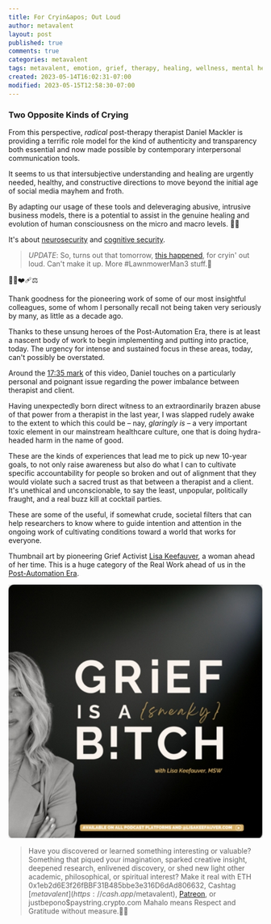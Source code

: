 ```yaml
---
title: For Cryin&apos; Out Loud
author: metavalent
layout: post
published: true
comments: true
categories: metavalent
tags: metavalent, emotion, grief, therapy, healing, wellness, mental health
created: 2023-05-14T16:02:31-07:00
modified: 2023-05-15T12:58:30-07:00
---
```


### Two Opposite Kinds of Crying 

From this perspective, *radical* post-therapy therapist Daniel Mackler is providing a terrific role model for the kind of authenticity and transparency both essential and now made possible by contemporary interpersonal communication tools.

It seems to us that intersubjective understanding and healing are urgently needed, healthy, and constructive directions to move beyond the initial age of social media mayhem and froth.

By adapting our usage of these tools and deleveraging abusive, intrusive business models, there is a potential to assist in the genuine healing and evolution of human consciousness on the micro and macro levels. 🙏🏼

It's about [neurosecurity](https://en.m.wikipedia.org/wiki/Neurosecurity) and [cognitive security](https://www.cogsec.org/what-is-cognitive-security).

> *UPDATE*: So, turns out that tomorrow, [this happened](https://metavalent.com/metavalent,ai,/mental/health,/privacy,/cogsec,/neurosec/2023/05/15/10-18-08-Case-n-Point.html), for cryin' out loud. Can't make it up. More #LawnmowerMan3 stuff.🤣

🤖🧠❤️‍🩹⚖️

Thank goodness for the pioneering work of some of our most insightful colleagues, some of whom I personally recall not being taken very seriously by many, as little as a decade ago.

Thanks to these unsung heroes of the Post-Automation Era, there is at least a nascent body of work to begin implementing and putting into practice, today. The urgency for intense and sustained focus in these areas, today, can't possibly be overstated.

Around the [17:35 mark](https://youtu.be/EgPySDBkkfw?t=17m35s) of this video, Daniel touches on a particularly personal and poignant issue regarding the power imbalance between therapist and client.

Having unexpectedly born direct witness to an extraordinarily brazen abuse of that power from a therapist in the last year, I was slapped rudely awake to the extent to which this could be &ndash; nay, *glaringly is* &ndash; a very important toxic element in our mainstream healthcare culture, one that is doing hydra-headed harm in the name of good.

These are the kinds of experiences that lead me to pick up new 10-year goals, to not only raise awareness but also do what I can to cultivate specific accountability for people so broken and out of alignment that they would violate such a sacred trust as that between a therapist and a client. It's unethical and unconscionable, to say the least, unpopular, politically fraught, and a real buzz kill at cocktail parties. 

These are some of the useful, if somewhat crude, societal filters that can help researchers to know where to guide intention and attention in the ongoing work of cultivating conditions toward a world that works for everyone.

Thumbnail art by pioneering Grief Activist [Lisa Keefauver](https://lisakeefauver.com/), a woman ahead of her time. This is a huge category of the Real Work ahead of us in the [Post-Automation Era](https://postautomationera.com).

<!-- YouTube Player
<iframe id="ytplayer" type="text/html"loading="lazy" width="560" height="320"
  src="https://www.youtube.com/embed/oW8A6GDyIp8?autoplay=1"
  frameborder="0"></iframe>
-->

[![Grief is a Sneaky Bitch](/assets/images/c2eaebbcd26eed95504fe41d365845a4.jpg "Grief is a Sneaky Bitch")](https://lisakeefauver.com/)

<p></p>
<p></p>
<p></p>

> Have you discovered or learned something interesting or valuable? Something that piqued your imagination, sparked creative insight, deepened research, enlivened discovery, or shed new light other academic, philosophical, or spiritual interest? Make it real with ETH 0x1eb2d6E3f26fBBF31B485bbe3e316D6dAd806632, Cashtag [$metavalent](https://cash.app/$metavalent), [Patreon](https://patreon.com/metavalent), or justbepono$paystring.crypto.com Mahalo means Respect and Gratitude without measure.🙏🏼
